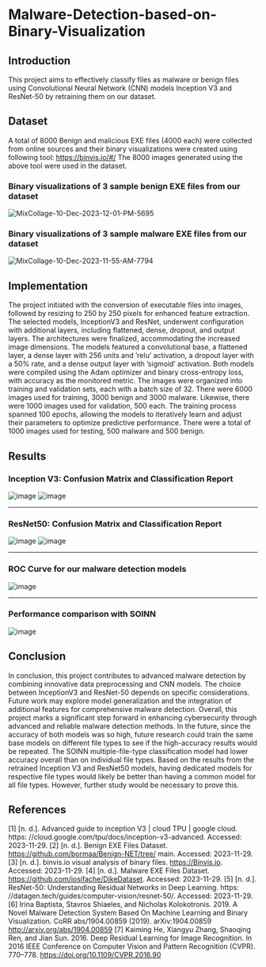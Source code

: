 # Malware-Detection-based-on-Binary-Visualization

## Introduction
This project aims to effectively classify files as malware or benign files using Convolutional Neural Network (CNN) models Inception V3 and ResNet-50 by retraining them on our dataset.

## Dataset
A total of 8000 Benign and malicious EXE files (4000 each) were collected from online sources and their binary visualizations were created using following tool:
https://binvis.io/#/
The 8000 images generated using the above tool were used in the dataset.

### Binary visualizations of 3 sample benign EXE files from our dataset
![MixCollage-10-Dec-2023-12-01-PM-5695](https://github.com/omkarb09/Malaware-Detection-based-on-Binary-Visualization/assets/44408619/3704f771-aee1-459f-b082-2afda7907695)

### Binary visualizations of 3 sample malware EXE files from our dataset
![MixCollage-10-Dec-2023-11-55-AM-7794](https://github.com/omkarb09/Malaware-Detection-based-on-Binary-Visualization/assets/44408619/7817ea74-31ec-48e0-a1b0-746b60255c05)

## Implementation
The project initiated with the conversion of executable files into images, followed by resizing to 250 by 250 pixels for enhanced feature extraction. The selected models, InceptionV3 and ResNet, underwent configuration with additional layers, including flattened, dense, dropout, and output layers. The architectures were finalized, accommodating the increased image dimensions. The models featured a convolutional base, a flattened layer, a dense layer with 256 units and ’relu’ activation, a dropout layer with a 50% rate, and a dense output layer with ’sigmoid’ activation. Both models were compiled using the Adam optimizer and binary cross-entropy loss, with accuracy as the monitored metric. The images were organized into training and validation sets, each with a batch size of 32. There were 6000 images used for training, 3000 benign and 3000 malware. Likewise, there were 1000 images used for validation, 500 each. The training process spanned 100 epochs, allowing the models to iteratively learn and adjust their parameters to optimize predictive performance. There were a total of 1000 images used for testing, 500 malware and 500 benign.

## Results
### Inception V3: Confusion Matrix and Classification Report

![image](https://github.com/omkarb09/Malaware-Detection-based-on-Binary-Visualization/assets/44408619/9c567a51-8a12-484d-80a4-8b29779b19e2)
![image](https://github.com/omkarb09/Malaware-Detection-based-on-Binary-Visualization/assets/44408619/05c0f432-817c-48fa-a641-bcaab18b7a97)

---------------------------------------------------------------------------------------------------------------------------------------------------------------------------------------------------------------------
### ResNet50: Confusion Matrix and Classification Report

![image](https://github.com/omkarb09/Malaware-Detection-based-on-Binary-Visualization/assets/44408619/65c0aef0-2af8-41e2-908f-584460804e3d)
![image](https://github.com/omkarb09/Malaware-Detection-based-on-Binary-Visualization/assets/44408619/7dd84a91-f933-48e2-8d13-42107fdfa52e)

---------------------------------------------------------------------------------------------------------------------------------------------------------------------------------------------------------------------
### ROC Curve for our malware detection models
![image](https://github.com/omkarb09/Malaware-Detection-based-on-Binary-Visualization/assets/44408619/b20b5d40-4f3b-4c7c-9049-95e8b23c0939)

---------------------------------------------------------------------------------------------------------------------------------------------------------------------------------------------------------------------
### Performance comparison with SOINN
![image](https://github.com/omkarb09/Malaware-Detection-based-on-Binary-Visualization/assets/44408619/ce20ceaa-7e10-4d1b-8efc-b9f05befa083)

## Conclusion
In conclusion, this project contributes to advanced malware detection by combining innovative data preprocessing and CNN models. The choice between InceptionV3 and ResNet-50 depends on specific considerations. Future work may explore model generalization and the integration of additional features for comprehensive malware detection. Overall, this project marks a significant step forward in enhancing cybersecurity through advanced and reliable malware detection methods. In the future, since the accuracy of both models was so high, future research could train the same base models on different file types to see if the high-accuracy results would be repeated. The SOINN multiple-file-type classification model had lower accuracy overall than on individual file types. Based on the results from the retrained Inception V3 and ResNet50 models, having dedicated models for respective file types would likely be better than having a common model for all file types. However, further study would be necessary to prove this.

## References
[1] [n. d.]. Advanced guide to inception V3 | cloud TPU | google cloud. https:
//cloud.google.com/tpu/docs/inception-v3-advanced. Accessed: 2023-11-29.
[2] [n. d.]. Benign EXE Files Dataset. https://github.com/bormaa/Benign-NET/tree/
main. Accessed: 2023-11-29.
[3] [n. d.]. binvis.io visual analysis of binary files. https://Binvis.io. Accessed:
2023-11-29.
[4] [n. d.]. Malware EXE Files Dataset. https://github.com/iosifache/DikeDataset.
Accessed: 2023-11-29.
[5] [n. d.]. ResNet-50: Understanding Residual Networks in Deep Learning. https:
//datagen.tech/guides/computer-vision/resnet-50/. Accessed: 2023-11-29.
[6] Irina Baptista, Stavros Shiaeles, and Nicholas Kolokotronis. 2019. A Novel Malware
Detection System Based On Machine Learning and Binary Visualization. CoRR
abs/1904.00859 (2019). arXiv:1904.00859 http://arxiv.org/abs/1904.00859
[7] Kaiming He, Xiangyu Zhang, Shaoqing Ren, and Jian Sun. 2016. Deep Residual
Learning for Image Recognition. In 2016 IEEE Conference on Computer Vision and
Pattern Recognition (CVPR). 770–778. https://doi.org/10.1109/CVPR.2016.90

